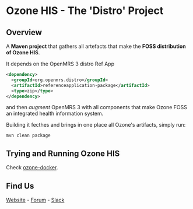 # Ozone HIS - The 'Distro' Project

## Overview
A **Maven project** that gathers all artefacts that make the **FOSS distribution of Ozone HIS**.

It depends on the OpenMRS 3 distro Ref App
```xml
<dependency>
  <groupId>org.openmrs.distro</groupId>
  <artifactId>referenceapplication-package</artifactId>
  <type>zip</type>
</dependency>
```
and then _augment_ OpenMRS 3 with all components that make Ozone FOSS an integrated health information system.

Building it fecthes and brings in one place all Ozone's artifacts, simply run:
```
mvn clean package
```

## Trying and Running Ozone HIS
Check [ozone-docker](https://github.com/ozone-his/ozone-docker).

## Find Us
[Website](http://ozone-his.com) - [Forum](https://talk.openmrs.org/c/software/ozone-his) - [Slack](https://openmrs.slack.com/archives/C02PYQD5D0A)
